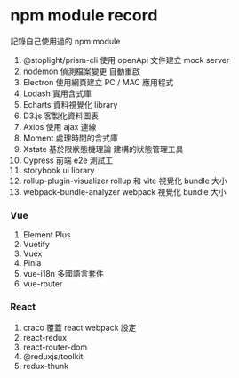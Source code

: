 # npm module record

記錄自己使用過的 npm module

1. @stoplight/prism-cli  使用 openApi 文件建立 mock server
2. nodemon  偵測檔案變更 自動重啟
3. Electron  使用網頁建立 PC / MAC 應用程式
4. Lodash 實用含式庫
5. Echarts 資料視覺化 library
6. D3.js 客製化資料圖表
7. Axios 使用 ajax 連線
8. Moment 處理時間的含式庫
9. Xstate 基於限狀態機理論 建構的狀態管理工具
10. Cypress 前端 e2e 測試工
11. storybook ui library
12. rollup-plugin-visualizer rollup 和 vite 視覺化 bundle 大小
13. webpack-bundle-analyzer webpack 視覺化 bundle 大小

### Vue

1. Element Plus
2. Vuetify
3. Vuex
4. Pinia
5. vue-i18n  多國語言套件
6. vue-router


### React

1. craco 覆蓋 react webpack 設定
2. react-redux
3. react-router-dom
4. @reduxjs/toolkit
5. redux-thunk
